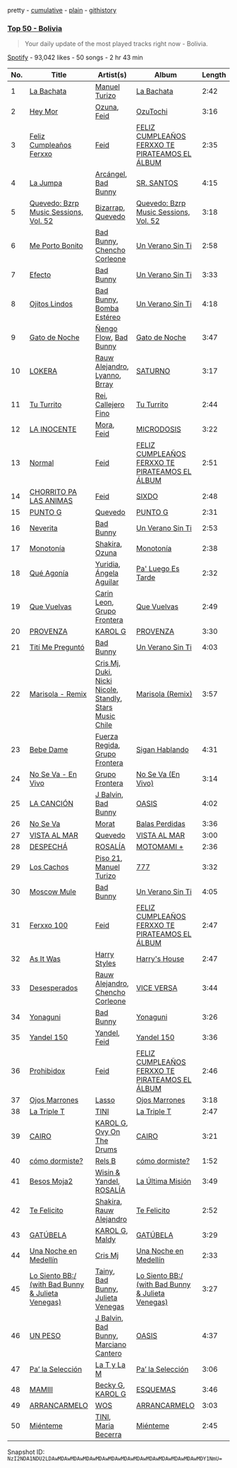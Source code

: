 pretty - [cumulative](/playlists/cumulative/37i9dQZEVXbJqfMFK4d691.md) - [plain](/playlists/plain/37i9dQZEVXbJqfMFK4d691) - [githistory](https://github.githistory.xyz/mackorone/spotify-playlist-archive/blob/main/playlists/plain/37i9dQZEVXbJqfMFK4d691)

### [Top 50 \- Bolivia](https://open.spotify.com/playlist/37i9dQZEVXbJqfMFK4d691)

> Your daily update of the most played tracks right now \- Bolivia.

[Spotify](https://open.spotify.com/user/spotify) - 93,042 likes - 50 songs - 2 hr 43 min

| No. | Title | Artist(s) | Album | Length |
|---|---|---|---|---|
| 1 | [La Bachata](https://open.spotify.com/track/5ww2BF9slyYgNOk37BlC4u) | [Manuel Turizo](https://open.spotify.com/artist/0tmwSHipWxN12fsoLcFU3B) | [La Bachata](https://open.spotify.com/album/1TpGeAzOJgAGdPkcWl95r2) | 2:42 |
| 2 | [Hey Mor](https://open.spotify.com/track/1zsPaEkglFvxjAhrM8yhpr) | [Ozuna](https://open.spotify.com/artist/1i8SpTcr7yvPOmcqrbnVXY), [Feid](https://open.spotify.com/artist/2LRoIwlKmHjgvigdNGBHNo) | [OzuTochi](https://open.spotify.com/album/1kjfMVBNhsDeRyAu9zbLfF) | 3:16 |
| 3 | [Feliz Cumpleaños Ferxxo](https://open.spotify.com/track/2CeKVsFFXG4QzA415QygGb) | [Feid](https://open.spotify.com/artist/2LRoIwlKmHjgvigdNGBHNo) | [FELIZ CUMPLEAÑOS FERXXO TE PIRATEAMOS EL ÁLBUM](https://open.spotify.com/album/7pijRxgRaBirPz6wDaJIp9) | 2:35 |
| 4 | [La Jumpa](https://open.spotify.com/track/2mnXxnrX5vCGolNkaFvVeM) | [Arcángel](https://open.spotify.com/artist/4SsVbpTthjScTS7U2hmr1X), [Bad Bunny](https://open.spotify.com/artist/4q3ewBCX7sLwd24euuV69X) | [SR\. SANTOS](https://open.spotify.com/album/2AvuFDqTlnxvYhyVaLU6NY) | 4:15 |
| 5 | [Quevedo: Bzrp Music Sessions, Vol\. 52](https://open.spotify.com/track/2tTmW7RDtMQtBk7m2rYeSw) | [Bizarrap](https://open.spotify.com/artist/716NhGYqD1jl2wI1Qkgq36), [Quevedo](https://open.spotify.com/artist/52iwsT98xCoGgiGntTiR7K) | [Quevedo: Bzrp Music Sessions, Vol\. 52](https://open.spotify.com/album/4PNqWiJAfjj32hVvlchV5u) | 3:18 |
| 6 | [Me Porto Bonito](https://open.spotify.com/track/6Sq7ltF9Qa7SNFBsV5Cogx) | [Bad Bunny](https://open.spotify.com/artist/4q3ewBCX7sLwd24euuV69X), [Chencho Corleone](https://open.spotify.com/artist/37230BxxYs9ksS7OkZw3IU) | [Un Verano Sin Ti](https://open.spotify.com/album/3RQQmkQEvNCY4prGKE6oc5) | 2:58 |
| 7 | [Efecto](https://open.spotify.com/track/5Eax0qFko2dh7Rl2lYs3bx) | [Bad Bunny](https://open.spotify.com/artist/4q3ewBCX7sLwd24euuV69X) | [Un Verano Sin Ti](https://open.spotify.com/album/3RQQmkQEvNCY4prGKE6oc5) | 3:33 |
| 8 | [Ojitos Lindos](https://open.spotify.com/track/3k3NWokhRRkEPhCzPmV8TW) | [Bad Bunny](https://open.spotify.com/artist/4q3ewBCX7sLwd24euuV69X), [Bomba Estéreo](https://open.spotify.com/artist/5n9bMYfz9qss2VOW89EVs2) | [Un Verano Sin Ti](https://open.spotify.com/album/3RQQmkQEvNCY4prGKE6oc5) | 4:18 |
| 9 | [Gato de Noche](https://open.spotify.com/track/54ELExv56KCAB4UP9cOCzC) | [Ñengo Flow](https://open.spotify.com/artist/12vb80Km0Ew53ABfJOepVz), [Bad Bunny](https://open.spotify.com/artist/4q3ewBCX7sLwd24euuV69X) | [Gato de Noche](https://open.spotify.com/album/2GS2h80Dp8rFdGEa0j0JhH) | 3:47 |
| 10 | [LOKERA](https://open.spotify.com/track/33cF8aTmGJ6TsEf23uqGIN) | [Rauw Alejandro](https://open.spotify.com/artist/1mcTU81TzQhprhouKaTkpq), [Lyanno](https://open.spotify.com/artist/1Ts9of7VPZElwPQnqnDSfW), [Brray](https://open.spotify.com/artist/1GKIlPFdcewHtpDVCQ8zmJ) | [SATURNO](https://open.spotify.com/album/6QYD0sLnZNUviYe2iBL2c3) | 3:17 |
| 11 | [Tu Turrito](https://open.spotify.com/track/45dlaEXrXW47TVbrQ4gK7E) | [Rei](https://open.spotify.com/artist/4IG1SDlwgNKzqTmjBrvY3K), [Callejero Fino](https://open.spotify.com/artist/6GRwwWAtmusrgAL5JF9Dfr) | [Tu Turrito](https://open.spotify.com/album/6FKqbKsNvN2hT8vXdT0N02) | 2:44 |
| 12 | [LA INOCENTE](https://open.spotify.com/track/5jt25aFjW2kNoBqaEVaz5W) | [Mora](https://open.spotify.com/artist/0Q8NcsJwoCbZOHHW63su5S), [Feid](https://open.spotify.com/artist/2LRoIwlKmHjgvigdNGBHNo) | [MICRODOSIS](https://open.spotify.com/album/0QLDQG7Jx78rEUDW03IhHC) | 3:22 |
| 13 | [Normal](https://open.spotify.com/track/0T2pB7P1VdXPhLdQZ488uH) | [Feid](https://open.spotify.com/artist/2LRoIwlKmHjgvigdNGBHNo) | [FELIZ CUMPLEAÑOS FERXXO TE PIRATEAMOS EL ÁLBUM](https://open.spotify.com/album/7pijRxgRaBirPz6wDaJIp9) | 2:51 |
| 14 | [CHORRITO PA LAS ANIMAS](https://open.spotify.com/track/0CYTGMBYkwUxrj1MWDLrC5) | [Feid](https://open.spotify.com/artist/2LRoIwlKmHjgvigdNGBHNo) | [SIXDO](https://open.spotify.com/album/31L7J7AO993tSBxAunoeoa) | 2:48 |
| 15 | [PUNTO G](https://open.spotify.com/track/0oBtwScT4B4BR5kZitNWd5) | [Quevedo](https://open.spotify.com/artist/52iwsT98xCoGgiGntTiR7K) | [PUNTO G](https://open.spotify.com/album/7ushCUbR1asPHeuxA5Dq8N) | 2:31 |
| 16 | [Neverita](https://open.spotify.com/track/31i56LZnwE6uSu3exoHjtB) | [Bad Bunny](https://open.spotify.com/artist/4q3ewBCX7sLwd24euuV69X) | [Un Verano Sin Ti](https://open.spotify.com/album/3RQQmkQEvNCY4prGKE6oc5) | 2:53 |
| 17 | [Monotonía](https://open.spotify.com/track/6G12ZafqofSq7YtrMqUm76) | [Shakira](https://open.spotify.com/artist/0EmeFodog0BfCgMzAIvKQp), [Ozuna](https://open.spotify.com/artist/1i8SpTcr7yvPOmcqrbnVXY) | [Monotonía](https://open.spotify.com/album/5pJtcJojr98hbb6KF0ImMe) | 2:38 |
| 18 | [Qué Agonía](https://open.spotify.com/track/4H6o1bxKRGzmsE0vzo968m) | [Yuridia](https://open.spotify.com/artist/5B8ApeENp4bE4EE3LI8jK2), [Ángela Aguilar](https://open.spotify.com/artist/3abT87tqQ4Q5PA5nw6CYyH) | [Pa' Luego Es Tarde](https://open.spotify.com/album/4l8OrF24fhXsCFF6wvP5fE) | 2:32 |
| 19 | [Que Vuelvas](https://open.spotify.com/track/6Um358vY92UBv5DloTRX9L) | [Carin Leon](https://open.spotify.com/artist/66ihevNkSYNzRAl44dx6jJ), [Grupo Frontera](https://open.spotify.com/artist/6XkjpgcEsYab502Vr1bBeW) | [Que Vuelvas](https://open.spotify.com/album/3dLJKctfTGFr731SvtnS3j) | 2:49 |
| 20 | [PROVENZA](https://open.spotify.com/track/7dSZ6zGTQx66c2GF91xCrb) | [KAROL G](https://open.spotify.com/artist/790FomKkXshlbRYZFtlgla) | [PROVENZA](https://open.spotify.com/album/1wLB2bnCl2m5m9M9g8r93Y) | 3:30 |
| 21 | [Tití Me Preguntó](https://open.spotify.com/track/1IHWl5LamUGEuP4ozKQSXZ) | [Bad Bunny](https://open.spotify.com/artist/4q3ewBCX7sLwd24euuV69X) | [Un Verano Sin Ti](https://open.spotify.com/album/3RQQmkQEvNCY4prGKE6oc5) | 4:03 |
| 22 | [Marisola \- Remix](https://open.spotify.com/track/0NO2zL0kw8sGGnaMvHKAZF) | [Cris Mj](https://open.spotify.com/artist/1Yj5Xey7kTwvZla8sqdsdE), [Duki](https://open.spotify.com/artist/1bAftSH8umNcGZ0uyV7LMg), [Nicki Nicole](https://open.spotify.com/artist/2UZIAOlrnyZmyzt1nuXr9y), [Standly](https://open.spotify.com/artist/0rjms710nwQTdrQheXHJfz), [Stars Music Chile](https://open.spotify.com/artist/2NZD6Gqfk60GEcAAnJKVsR) | [Marisola \(Remix\)](https://open.spotify.com/album/262bymaji1sJPAldR7YyaH) | 3:57 |
| 23 | [Bebe Dame](https://open.spotify.com/track/0IKeDy5bT9G0bA7ZixRT4A) | [Fuerza Regida](https://open.spotify.com/artist/0ys2OFYzWYB5hRDLCsBqxt), [Grupo Frontera](https://open.spotify.com/artist/6XkjpgcEsYab502Vr1bBeW) | [Sigan Hablando](https://open.spotify.com/album/7JH7pr10sJV9caUhk3ORyK) | 4:31 |
| 24 | [No Se Va \- En Vivo](https://open.spotify.com/track/23Lyy7ZXRvzfgH4JtDkKrX) | [Grupo Frontera](https://open.spotify.com/artist/6XkjpgcEsYab502Vr1bBeW) | [No Se Va \(En Vivo\)](https://open.spotify.com/album/5jgCL0iatyi00rPPXjmYS3) | 3:14 |
| 25 | [LA CANCIÓN](https://open.spotify.com/track/0fea68AdmYNygeTGI4RC18) | [J Balvin](https://open.spotify.com/artist/1vyhD5VmyZ7KMfW5gqLgo5), [Bad Bunny](https://open.spotify.com/artist/4q3ewBCX7sLwd24euuV69X) | [OASIS](https://open.spotify.com/album/6ylFfzx32ICw4L1A7YWNLN) | 4:02 |
| 26 | [No Se Va](https://open.spotify.com/track/4khWEpnaijN0G1x019Uzdr) | [Morat](https://open.spotify.com/artist/5C4PDR4LnhZTbVnKWXuDKD) | [Balas Perdidas](https://open.spotify.com/album/43mAHKPa4iB2er88lxD9Q8) | 3:36 |
| 27 | [VISTA AL MAR](https://open.spotify.com/track/7iwJOi3hlMqZt6pj1sQOBj) | [Quevedo](https://open.spotify.com/artist/52iwsT98xCoGgiGntTiR7K) | [VISTA AL MAR](https://open.spotify.com/album/5ihYKNgcOMifCJmcGp7CkW) | 3:00 |
| 28 | [DESPECHÁ](https://open.spotify.com/track/53tfEupEzQRtVFOeZvk7xq) | [ROSALÍA](https://open.spotify.com/artist/7ltDVBr6mKbRvohxheJ9h1) | [MOTOMAMI +](https://open.spotify.com/album/3zbiiu3JTibw0esC7eoMXr) | 2:36 |
| 29 | [Los Cachos](https://open.spotify.com/track/3eUR4NZa2hc8ZulyFYdCv8) | [Piso 21](https://open.spotify.com/artist/4bw2Am3p9ji3mYsXNXtQcd), [Manuel Turizo](https://open.spotify.com/artist/0tmwSHipWxN12fsoLcFU3B) | [777](https://open.spotify.com/album/6U2Ncrmi1EeBQQz2NNgh1M) | 3:32 |
| 30 | [Moscow Mule](https://open.spotify.com/track/6Xom58OOXk2SoU711L2IXO) | [Bad Bunny](https://open.spotify.com/artist/4q3ewBCX7sLwd24euuV69X) | [Un Verano Sin Ti](https://open.spotify.com/album/3RQQmkQEvNCY4prGKE6oc5) | 4:05 |
| 31 | [Ferxxo 100](https://open.spotify.com/track/1sbNEFiURUYfy024cJX8JG) | [Feid](https://open.spotify.com/artist/2LRoIwlKmHjgvigdNGBHNo) | [FELIZ CUMPLEAÑOS FERXXO TE PIRATEAMOS EL ÁLBUM](https://open.spotify.com/album/7pijRxgRaBirPz6wDaJIp9) | 2:47 |
| 32 | [As It Was](https://open.spotify.com/track/4Dvkj6JhhA12EX05fT7y2e) | [Harry Styles](https://open.spotify.com/artist/6KImCVD70vtIoJWnq6nGn3) | [Harry's House](https://open.spotify.com/album/5r36AJ6VOJtp00oxSkBZ5h) | 2:47 |
| 33 | [Desesperados](https://open.spotify.com/track/6mmPpaltUZK7xjNlBPQQ0p) | [Rauw Alejandro](https://open.spotify.com/artist/1mcTU81TzQhprhouKaTkpq), [Chencho Corleone](https://open.spotify.com/artist/37230BxxYs9ksS7OkZw3IU) | [VICE VERSA](https://open.spotify.com/album/2Nt6MDJXfoxQ22tIQgWXIh) | 3:44 |
| 34 | [Yonaguni](https://open.spotify.com/track/2JPLbjOn0wPCngEot2STUS) | [Bad Bunny](https://open.spotify.com/artist/4q3ewBCX7sLwd24euuV69X) | [Yonaguni](https://open.spotify.com/album/6VSOIs13DaSG2IPilNviX5) | 3:26 |
| 35 | [Yandel 150](https://open.spotify.com/track/2oiixB9QMIzhWaHGVlQx4g) | [Yandel](https://open.spotify.com/artist/0eHQ9o50hj6ZDNBt6Ys1sD), [Feid](https://open.spotify.com/artist/2LRoIwlKmHjgvigdNGBHNo) | [Yandel 150](https://open.spotify.com/album/0T4sp7vn9arhvBUAda3foX) | 3:36 |
| 36 | [Prohibidox](https://open.spotify.com/track/3PpWCS95gDUDRPko3u1MZ9) | [Feid](https://open.spotify.com/artist/2LRoIwlKmHjgvigdNGBHNo) | [FELIZ CUMPLEAÑOS FERXXO TE PIRATEAMOS EL ÁLBUM](https://open.spotify.com/album/7pijRxgRaBirPz6wDaJIp9) | 2:46 |
| 37 | [Ojos Marrones](https://open.spotify.com/track/7gwT3HGL84vF7bgtwL1N88) | [Lasso](https://open.spotify.com/artist/3SCOuAxngTC1yGjKMcIPEd) | [Ojos Marrones](https://open.spotify.com/album/5cgqNq1Esd6F0D1vQ9uD63) | 3:18 |
| 38 | [La Triple T](https://open.spotify.com/track/7kYbxvrGXv8cmKjkqgqhrw) | [TINI](https://open.spotify.com/artist/7vXDAI8JwjW531ouMGbfcp) | [La Triple T](https://open.spotify.com/album/3qawASs1sOKod3clkhZTvv) | 2:47 |
| 39 | [CAIRO](https://open.spotify.com/track/6WbAhuwE6fCOriBu5786X1) | [KAROL G](https://open.spotify.com/artist/790FomKkXshlbRYZFtlgla), [Ovy On The Drums](https://open.spotify.com/artist/3m5qlPf2OkihLz3dRYnkPA) | [CAIRO](https://open.spotify.com/album/1yzsYuo0fqKWvYimSWL5RA) | 3:21 |
| 40 | [cómo dormiste?](https://open.spotify.com/track/3fjN3y5x4hN53rykAN2LHQ) | [Rels B](https://open.spotify.com/artist/2IMZYfNi21MGqxopj9fWx8) | [cómo dormiste?](https://open.spotify.com/album/2jt6z03JV7Ax8ZdlOrs9BK) | 1:52 |
| 41 | [Besos Moja2](https://open.spotify.com/track/6OzUIp8KjuwxJnCWkXp1uL) | [Wisin & Yandel](https://open.spotify.com/artist/1wZtkThiXbVNtj6hee6dz9), [ROSALÍA](https://open.spotify.com/artist/7ltDVBr6mKbRvohxheJ9h1) | [La Última Misión](https://open.spotify.com/album/08QB1puuJGgRx8N7Yn1twL) | 3:49 |
| 42 | [Te Felicito](https://open.spotify.com/track/2rurDawMfoKP4uHyb2kJBt) | [Shakira](https://open.spotify.com/artist/0EmeFodog0BfCgMzAIvKQp), [Rauw Alejandro](https://open.spotify.com/artist/1mcTU81TzQhprhouKaTkpq) | [Te Felicito](https://open.spotify.com/album/6gQKAYf3TJM9sppw3AtbHH) | 2:52 |
| 43 | [GATÚBELA](https://open.spotify.com/track/1ga4PztXOIw1yBbdUt2X8v) | [KAROL G](https://open.spotify.com/artist/790FomKkXshlbRYZFtlgla), [Maldy](https://open.spotify.com/artist/4IndUOBCZYZg61557iq2A9) | [GATÚBELA](https://open.spotify.com/album/5FdSjtKiymlHrdbXDyXcxA) | 3:29 |
| 44 | [Una Noche en Medellín](https://open.spotify.com/track/1O2pcBJGej0pmH2Y9XZMs6) | [Cris Mj](https://open.spotify.com/artist/1Yj5Xey7kTwvZla8sqdsdE) | [Una Noche en Medellín](https://open.spotify.com/album/455Vc66bPFRI5D0zDEDn46) | 2:33 |
| 45 | [Lo Siento BB:/ \(with Bad Bunny & Julieta Venegas\)](https://open.spotify.com/track/4gzsuuZypVbxs0Af1LSZyB) | [Tainy](https://open.spotify.com/artist/0GM7qgcRCORpGnfcN2tCiB), [Bad Bunny](https://open.spotify.com/artist/4q3ewBCX7sLwd24euuV69X), [Julieta Venegas](https://open.spotify.com/artist/2QWIScpFDNxmS6ZEMIUvgm) | [Lo Siento BB:/ \(with Bad Bunny & Julieta Venegas\)](https://open.spotify.com/album/4589OIFRZp41qbsp7TWFCx) | 3:27 |
| 46 | [UN PESO](https://open.spotify.com/track/7hynhxDoDpgMIV12JuVtNa) | [J Balvin](https://open.spotify.com/artist/1vyhD5VmyZ7KMfW5gqLgo5), [Bad Bunny](https://open.spotify.com/artist/4q3ewBCX7sLwd24euuV69X), [Marciano Cantero](https://open.spotify.com/artist/5QzDzXfXC5lepOBeQXBiVO) | [OASIS](https://open.spotify.com/album/6ylFfzx32ICw4L1A7YWNLN) | 4:37 |
| 47 | [Pa’ la Selección](https://open.spotify.com/track/4J1vAbtAhMdsdpO1sKU3EO) | [La T y La M](https://open.spotify.com/artist/1FxPMQ9A0882eNDx3ZkD6B) | [Pa’ la Selección](https://open.spotify.com/album/3S3QVRXr0QxDc6bg5w4DbN) | 3:06 |
| 48 | [MAMIII](https://open.spotify.com/track/7FlQk2gJ6TBrHHiidvdR2O) | [Becky G](https://open.spotify.com/artist/4obzFoKoKRHIphyHzJ35G3), [KAROL G](https://open.spotify.com/artist/790FomKkXshlbRYZFtlgla) | [ESQUEMAS](https://open.spotify.com/album/7eC4wtMG1I2Jtk4FDWbkKC) | 3:46 |
| 49 | [ARRANCARMELO](https://open.spotify.com/track/2x8oBuYaObjqHqgGuIUZ0b) | [WOS](https://open.spotify.com/artist/5YCc6xS5Gpj3EkaYGdjyNK) | [ARRANCARMELO](https://open.spotify.com/album/4KFUPud6oSm5IgLwnGkzPt) | 3:03 |
| 50 | [Miénteme](https://open.spotify.com/track/0cOa970mzTWAxKtltpkpLc) | [TINI](https://open.spotify.com/artist/7vXDAI8JwjW531ouMGbfcp), [Maria Becerra](https://open.spotify.com/artist/1DxLCyH42yaHKGK3cl5bvG) | [Miénteme](https://open.spotify.com/album/4D9XS6o1GNMmuUWhI5Qixg) | 2:45 |

Snapshot ID: `NzI2NDA1NDU2LDAwMDAwMDAwMDAwMDAwMDAwMDAwMDAwMDAwMDAwMDAwMDAwMDY1NmU=`
